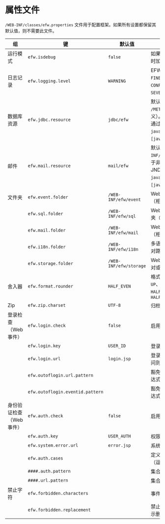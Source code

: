 # 属性文件

`/WEB-INF/classes/efw.properties` 文件用于配置框架。如果所有设置都保留其默认值，则不需要此文件。

| 组 | 键 | 默认值 | 描述 |
|---|---|---|---|
| 运行模式 | `efw.isdebug` | `false` | 如果为 `true`，则程序更改会实时加载到内存中。 |
| 日志记录 | `efw.logging.level` | `WARNING` | EFW 日志输出级别：`ALL`、`FINEST`、`FINER`、`FINE`、`CONFIG`、`INFO`、`WARNING`、`SEVERE`、`OFF` |
| 数据库资源 | `efw.jdbc.resource` | `jdbc/efw` | 默认 JDBC 资源名称（在 `/META-INF/context.xml` 中定义）。对于非 Tomcat 服务器，通过 JNDI 定义（例如，`java:xxx/yyy/zzz` 或 `[java:comp/env/]jdbc/efw`）。 |
| 邮件 | `efw.mail.resource` | `mail/efw` | 默认邮件资源名称（在 `/META-INF/context.xml` 中定义）。对于非 Tomcat 服务器，通过 JNDI 定义（例如，`java:xxx/yyy/zzz` 或 `[java:comp/env/]mail/efw`）。 |
| 文件夹 | `efw.event.folder` | `/WEB-INF/efw/event` | Web 应用程序事件程序文件夹（相对或绝对路径）。 |
|  | `efw.sql.folder` | `/WEB-INF/efw/sql` | Web 应用程序外部 SQL 文件夹（相对或绝对路径）。 |
|  | `efw.mail.folder` | `/WEB-INF/efw/mail` | Web 应用程序邮件模板文件夹（相对或绝对路径）。 |
|  | `efw.i18n.folder` | `/WEB-INF/efw/i18n` | 多语言属性文件夹（相对或绝对路径）。 |
|  | `efw.storage.folder` | `/WEB-INF/efw/storage` | Web 应用程序 I/O 文件夹（相对或绝对路径）。 |
| 舍入器 | `efw.format.rounder` | `HALF_EVEN` | 格式化方法的默认舍入器：`UP`、`DOWN`、`CEILING`、`FLOOR`、`HALF_UP`、`HALF_DOWN`、`HALF_EVEN` |
| Zip | `efw.zip.charset` | `UTF-8` | 归档和提取的字符集。 |
| 登录检查（Web 事件） | `efw.login.check` | `false` | 启用/禁用登录检查。 |
|  | `efw.login.key` | `USER_ID` | 登录检查的会话密钥。 |
|  | `efw.login.url` | `login.jsp` | 登录页面 URL（如果未登录访问则显示）。 |
|  | `efw.outoflogin.url.pattern` |  | 豁免登录检查的页面的正则表达式。 |
|  | `efw.outoflogin.eventid.pattern` |  | 豁免登录检查的事件的正则表达式。 |
| 身份验证检查（Web 事件） | `efw.auth.check` | `false` | 启用/禁用权限检查。 |
|  | `efw.auth.key` | `USER_AUTH` | 权限检查的会话密钥。 |
|  | `efw.system.error.url` | `error.jsp` | 系统错误页面 URL。 |
|  | `efw.auth.cases` |  | 定义权限/页面集的权限案例（逗号分隔）。 |
|  | `####.auth.pattern` |  | 集合中权限的正则表达式。 |
|  | `####.url.pattern` |  | 集合中页面的正则表达式。 |
| 禁止字符 | `efw.forbidden.characters` |  | 事件 JS 参数中禁止的字符。 |
|  | `efw.forbidden.replacement` |  | 禁止字符的替换字符（空白表示删除）。 |